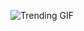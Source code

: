 
<!-- GIF_SECTION -->
![Trending GIF](https://media3.giphy.com/media/v1.Y2lkPThiYjIxNzcyd3RvamE1c2d6YXhwb3JnNHR0M3ludWtvNHN1b2d2OWRtenVtMno1bCZlcD12MV9naWZzX3NlYXJjaCZjdD1n/l1Avz2eLA4YdEym3u/giphy.gif)
<!-- END_GIF_SECTION -->
